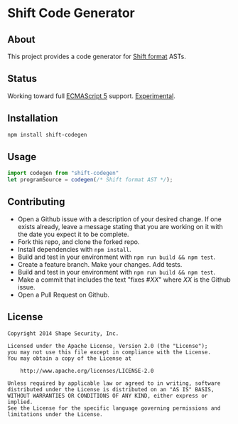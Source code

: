Shift Code Generator
====================

## About

This project provides a code generator for
[Shift format](https://github.com/shapesecurity/shift-spec) ASTs.

## Status

Working toward full [ECMAScript 5](http://www.ecma-international.org/ecma-262/5.1/) support. [Experimental](http://nodejs.org/api/documentation.html#documentation_stability_index).


## Installation

```sh
npm install shift-codegen
```


## Usage

```js
import codegen from "shift-codegen"
let programSource = codegen(/* Shift format AST */);
```


## Contributing

* Open a Github issue with a description of your desired change. If one exists already, leave a message stating that you are working on it with the date you expect it to be complete.
* Fork this repo, and clone the forked repo.
* Install dependencies with `npm install`.
* Build and test in your environment with `npm run build && npm test`.
* Create a feature branch. Make your changes. Add tests.
* Build and test in your environment with `npm run build && npm test`.
* Make a commit that includes the text "fixes #*XX*" where *XX* is the Github issue.
* Open a Pull Request on Github.


## License

    Copyright 2014 Shape Security, Inc.

    Licensed under the Apache License, Version 2.0 (the "License");
    you may not use this file except in compliance with the License.
    You may obtain a copy of the License at

        http://www.apache.org/licenses/LICENSE-2.0

    Unless required by applicable law or agreed to in writing, software
    distributed under the License is distributed on an "AS IS" BASIS,
    WITHOUT WARRANTIES OR CONDITIONS OF ANY KIND, either express or implied.
    See the License for the specific language governing permissions and
    limitations under the License.
